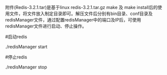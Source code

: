 附件(Redis-3.2.1.tar)是基于linux redis-3.2.1.tar.gz  make 及 make install后的使用文件，将文件放入制定目录即可。解压文件后分别有bin目录、conf目录及redisManager文件，通过配置redisManager中的端口及IP后，可使用redisManager文件进行启动、停止操作。

#启动redis

./redisManager start

#停止redis

./redisManager stop
